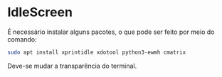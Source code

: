 # IdleScreen

É necessário instalar alguns pacotes, o que pode ser feito por meio do comando:

```bash
sudo apt install xprintidle xdotool python3-ewmh cmatrix
```

Deve-se mudar a transparência do terminal.
